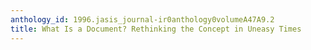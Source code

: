 ```yaml
---
anthology_id: 1996.jasis_journal-ir0anthology0volumeA47A9.2
title: What Is a Document? Rethinking the Concept in Uneasy Times
---
```

